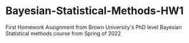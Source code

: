 # Bayesian-Statistical-Methods-HW1
First Homework Assignment from Brown University's PhD level Bayesian Statistical methods course from Spring of 2022
